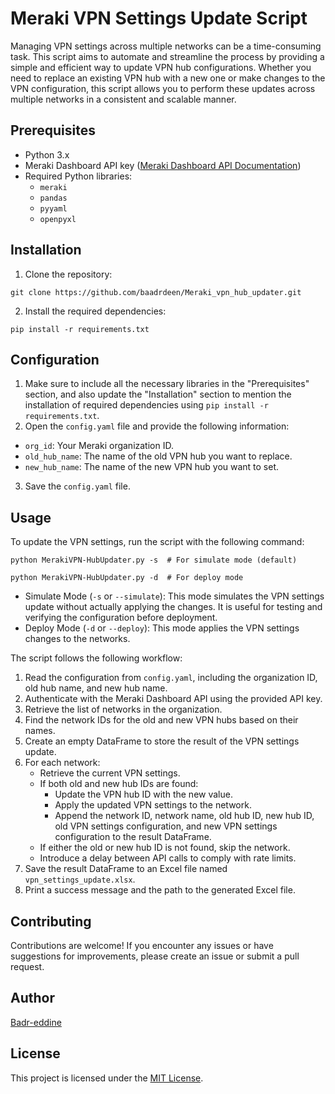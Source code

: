 # Meraki VPN Settings Update Script

Managing VPN settings across multiple networks can be a time-consuming task. This script aims to automate and streamline the process by providing a simple and efficient way to update VPN hub configurations. Whether you need to replace an existing VPN hub with a new one or make changes to the VPN configuration, this script allows you to perform these updates across multiple networks in a consistent and scalable manner.

## Prerequisites

- Python 3.x
- Meraki Dashboard API key ([Meraki Dashboard API Documentation](https://developer.cisco.com/meraki/api/))
- Required Python libraries:
  - `meraki`
  - `pandas`
  - `pyyaml`
  - `openpyxl`

## Installation

1. Clone the repository:

```shell
git clone https://github.com/baadrdeen/Meraki_vpn_hub_updater.git
```

2. Install the required dependencies:

```shell
pip install -r requirements.txt
```

## Configuration

1.  Make sure to include all the necessary libraries in the "Prerequisites" section, and also update the "Installation" section to mention the installation of required dependencies using `pip install -r requirements.txt`.
2.  Open the `config.yaml` file and provide the following information:
   - `org_id`: Your Meraki organization ID.
   - `old_hub_name`: The name of the old VPN hub you want to replace.
   - `new_hub_name`: The name of the new VPN hub you want to set.
3. Save the `config.yaml` file.

## Usage

To update the VPN settings, run the script with the following command:

```shell
python MerakiVPN-HubUpdater.py -s  # For simulate mode (default)
```

```shell
python MerakiVPN-HubUpdater.py -d  # For deploy mode
```

- Simulate Mode (`-s` or `--simulate`): This mode simulates the VPN settings update without actually applying the changes. It is useful for testing and verifying the configuration before deployment.
- Deploy Mode (`-d` or `--deploy`): This mode applies the VPN settings changes to the networks.

The script follows the following workflow:

1. Read the configuration from `config.yaml`, including the organization ID, old hub name, and new hub name.
2. Authenticate with the Meraki Dashboard API using the provided API key.
3. Retrieve the list of networks in the organization.
4. Find the network IDs for the old and new VPN hubs based on their names.
5. Create an empty DataFrame to store the result of the VPN settings update.
6. For each network:
   - Retrieve the current VPN settings.
   - If both old and new hub IDs are found:
     - Update the VPN hub ID with the new value.
     - Apply the updated VPN settings to the network.
     - Append the network ID, network name, old hub ID, new hub ID, old VPN settings configuration, and new VPN settings configuration to the result DataFrame.
   - If either the old or new hub ID is not found, skip the network.
   - Introduce a delay between API calls to comply with rate limits.
7. Save the result DataFrame to an Excel file named `vpn_settings_update.xlsx`.
8. Print a success message and the path to the generated Excel file.

## Contributing

Contributions are welcome! If you encounter any issues or have suggestions for improvements, please create an issue or submit a pull request.

## Author

[Badr-eddine](https://www.linkedin.com/in/badreddine-aharchi)

## License

This project is licensed under the [MIT License](LICENSE).
